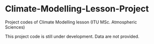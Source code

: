 # Climate-Modelling-Lesson-Project
Project codes of Climate Modelling lesson (ITU MSc.  Atmospheric Sciences)

This project code is still under development.
 Data are not provided.
